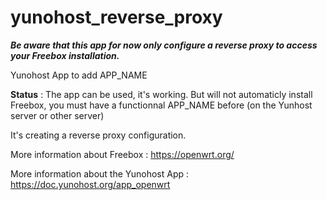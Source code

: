 yunohost_reverse_proxy
===========

***Be aware that this app for now only configure a reverse proxy to access your Freebox installation.***

  Yunohost App to add APP_NAME

**Status** : The app can be used, it's working. But will not automaticly install Freebox, you must have a functionnal APP_NAME before (on the Yunhost server or other server)

It's creating a reverse proxy configuration.

More information about Freebox :
https://openwrt.org/

More information about the Yunohost App :
https://doc.yunohost.org/app_openwrt
